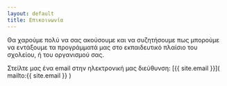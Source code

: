 ```yaml
---
layout: default
title: Επικοινωνία 
---
```


Θα χαρούμε πολύ να σας ακούσουμε και να συζητήσουμε πως μπορούμε να εντάξουμε τα προγράμματά μας στο εκπαιδευτικό πλαίσιο του σχολείου, ή του οργανισμού σας.

Στείλτε μας ένα email στην ηλεκτρονική μας διεύθυνση: [{{ site.email }}]( mailto:{{ site.email }} )

